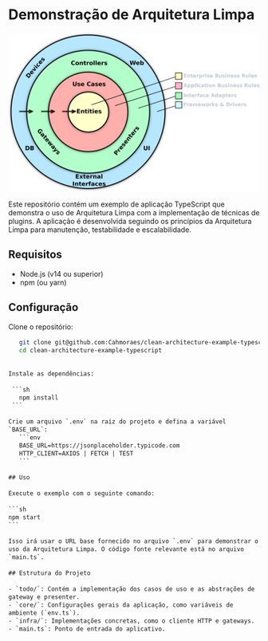 # Demonstração de Arquitetura Limpa
<img src="https://github.com/Cahmoraes/clean-architecture-example-typescript/blob/master/references/clean_arch.png">


Este repositório contém um exemplo de aplicação TypeScript que demonstra o uso de Arquitetura Limpa com a implementação de técnicas de plugins. A aplicação é desenvolvida seguindo os princípios da Arquitetura Limpa para manutenção, testabilidade e escalabilidade.

## Requisitos

- Node.js (v14 ou superior)
- npm (ou yarn)

## Configuração

Clone o repositório:
```sh
   git clone git@github.com:Cahmoraes/clean-architecture-example-typescript.git
   cd clean-architecture-example-typescript
   ```
````

Instale as dependências:

 ```sh
   npm install
 ```

Crie um arquivo `.env` na raiz do projeto e defina a variável `BASE_URL`:
   ```env
   BASE_URL=https://jsonplaceholder.typicode.com
   HTTP_CLIENT=AXIOS | FETCH | TEST
   ```

## Uso

Execute o exemplo com o seguinte comando:

```sh
npm start
```

Isso irá usar o URL base fornecido no arquivo `.env` para demonstrar o uso da Arquitetura Limpa. O código fonte relevante está no arquivo `main.ts`.

## Estrutura do Projeto

- `todo/`: Contém a implementação dos casos de uso e as abstrações de gateway e presenter.
- `core/`: Configurações gerais da aplicação, como variáveis de ambiente (`env.ts`).
- `infra/`: Implementações concretas, como o cliente HTTP e gateways.
- `main.ts`: Ponto de entrada do aplicativo.
